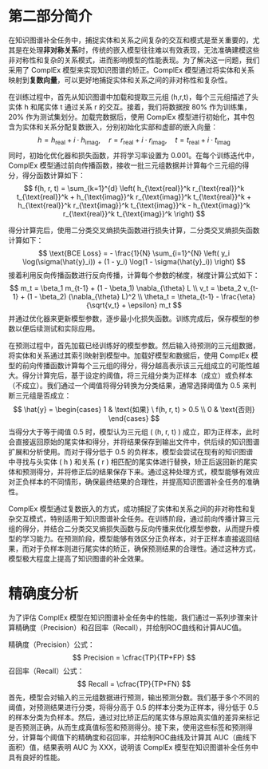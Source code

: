# 第二部分简介

在知识图谱补全任务中，捕捉实体和关系之间复杂的交互和模式是至关重要的，尤其是在处理**非对称关系**时，传统的嵌入模型往往难以有效表现，无法准确建模这些非对称性和复杂的关系模式，进而影响模型的性能表现。为了解决这一问题，我们采用了 ComplEx 模型来实现知识图谱的矫正。ComplEx 模型通过将实体和关系映射到**复数向量**，可以更好地捕捉实体和关系之间的非对称性和复杂性。

在训练过程中，首先从知识图谱中加载和提取三元组 (h,r,t)，每个三元组描述了头实体 h 和尾实体 t 通过关系 r 的交互。接着，我们将数据按 80% 作为训练集，20% 作为测试集划分。加载完数据后，使用 ComplEx 模型进行初始化，其中包含为实体和关系分配复数嵌入，分别初始化实部和虚部的嵌入向量：
$$
h = h_{\text{real}} + i \cdot h_{\text{imag}}, \quad r = r_{\text{real}} + i \cdot r_{\text{imag}}, \quad t = t_{\text{real}} + i \cdot t_{\text{imag}}
$$
同时，初始化优化器和损失函数，并将学习率设置为 0.001。在每个训练迭代中，ComplEx 模型通过前向传播函数，接收一批三元组数据并计算每个三元组的得分，得分函数计算如下：
$$
f(h, r, t) = \sum_{k=1}^{d} \left( h_{\text{real}}^k r_{\text{real}}^k t_{\text{real}}^k + h_{\text{imag}}^k r_{\text{imag}}^k t_{\text{real}}^k + h_{\text{real}}^k r_{\text{imag}}^k t_{\text{imag}}^k - h_{\text{imag}}^k r_{\text{real}}^k t_{\text{imag}}^k \right)
$$


得分计算完后，使用二分类交叉熵损失函数进行损失计算，二分类交叉熵损失函数计算如下：
$$
\text{BCE Loss} = - \frac{1}{N} \sum_{i=1}^{N} \left( y_i \log(\sigma(\hat{y}_i)) + (1 - y_i) \log(1 - \sigma(\hat{y}_i)) \right)
$$
接着利用反向传播函数进行反向传播，计算每个参数的梯度，梯度计算公式如下：
$$
m_t = \beta_1 m_{t-1} + (1 - \beta_1) \nabla_{\theta} L
\\
v_t = \beta_2 v_{t-1} + (1 - \beta_2) (\nabla_{\theta} L)^2
\\
\theta_t = \theta_{t-1} - \frac{\eta}{\sqrt{v_t} + \epsilon} m_t
$$
并通过优化器来更新模型参数，逐步最小化损失函数。训练完成后，保存模型的参数以便后续测试和实际应用。

在预测过程中，首先加载已经训练好的模型参数。然后输入待预测的三元组数据，将实体和关系通过其索引映射到模型中。加载好模型和数据后，使用 ComplEx 模型的前向传播函数计算每个三元组的得分，得分越高表示该三元组成立的可能性越大。得分计算完后，基于设定的阈值，将三元组分类为正样本（成立）或负样本（不成立）。我们通过一个阈值将得分转换为分类结果，通常选择阈值为 0.5 来判断三元组是否成立：
$$
\hat{y} = 
\begin{cases} 
1 & \text{如果} \ f(h, r, t) > 0.5 \\
0 & \text{否则}
\end{cases}
$$
当得分大于等于阈值 0.5 时，模型认为三元组 \( (h, r, t) \) 成立，即为正样本，此时会直接返回原始的尾实体和得分，并将结果保存到输出文件中，供后续的知识图谱扩展和分析使用。而对于得分低于 0.5 的负样本，模型会尝试在现有的知识图谱中寻找与头实体 \( h \) 和关系 \( r \) 相匹配的尾实体进行替换，矫正后返回新的尾实体和预测得分，并将修正后的结果保存下来。通过这种处理方式，模型能够有效应对正负样本的不同情形，确保最终结果的合理性，并提高知识图谱补全任务的准确性。

ComplEx 模型通过复数嵌入的方式，成功捕捉了实体和关系之间的非对称性和复杂交互模式，特别适用于知识图谱补全任务。在训练阶段，通过前向传播计算三元组的得分，并结合二分类交叉熵损失函数与反向传播来优化模型参数，从而提升模型的学习能力。在预测阶段，模型能够有效区分正负样本，对于正样本直接返回结果，而对于负样本则进行尾实体的矫正，确保预测结果的合理性。通过这种方式，模型极大程度上提高了知识图谱的补全效果。

# 精确度分析

为了评估 ComplEx 模型在知识图谱补全任务中的性能，我们通过一系列步骤来计算精确度（Precision）和召回率（Recall），并绘制ROC曲线和计算AUC值。

精确度（Precision）公式：
$$
Precision = \cfrac{TP}{TP+FP}
$$
召回率（Recall）公式：
$$
Recall = \cfrac{TP}{TP+FN}
$$
首先，模型会对输入的三元组数据进行预测，输出预测分数。我们基于多个不同的阈值，对预测结果进行分类，将得分高于 0.5 的样本分类为正样本，得分低于 0.5 的样本分类为负样本。然后，通过对比矫正后的尾实体与原始真实值的差异来标记是否预测正确，从而生成真值标签和预测得分。接下来，使用这些标签和预测得分，计算每个阈值下的精确度和召回率，并绘制ROC曲线及计算其 AUC（曲线下面积）值，结果表明 AUC 为 XXX，说明该 ComplEx 模型在知识图谱补全任务中具有良好的性能。


